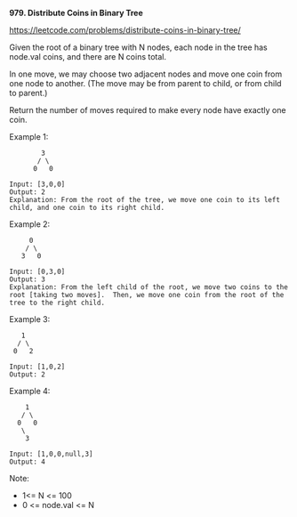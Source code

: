 **979. Distribute Coins in Binary Tree**

https://leetcode.com/problems/distribute-coins-in-binary-tree/


Given the root of a binary tree with N nodes, each node in the tree has node.val coins, and there are N coins total.

In one move, we may choose two adjacent nodes and move one coin from one node to another.  (The move may be from parent to child, or from child to parent.)

Return the number of moves required to make every node have exactly one coin.

 

Example 1:

            3
           / \
          0   0
          
    Input: [3,0,0]
    Output: 2
    Explanation: From the root of the tree, we move one coin to its left child, and one coin to its right child.
Example 2:

         0
        / \  
       3   0 
       
    Input: [0,3,0]
    Output: 3
    Explanation: From the left child of the root, we move two coins to the root [taking two moves].  Then, we move one coin from the root of the tree to the right child.
Example 3:

       1
      / \
     0   2
    
    Input: [1,0,2]
    Output: 2
Example 4:

        1
       / \
      0   0
       \
        3
        
    Input: [1,0,0,null,3]
    Output: 4
 

Note:

- 1<= N <= 100
- 0 <= node.val <= N
